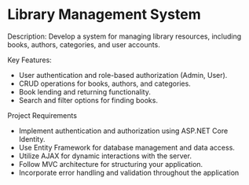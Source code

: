 # Library Management System

Description: Develop a system for managing library resources, including books, authors, categories, and user accounts.

Key Features:
- User authentication and role-based authorization (Admin, User).
- CRUD operations for books, authors, and categories.
- Book lending and returning functionality.
- Search and filter options for finding books.

Project Requirements
- Implement authentication and authorization using ASP.NET Core Identity.
- Use Entity Framework for database management and data access.
- Utilize AJAX for dynamic interactions with the server.
- Follow MVC architecture for structuring your application.
- Incorporate error handling and validation throughout the application

